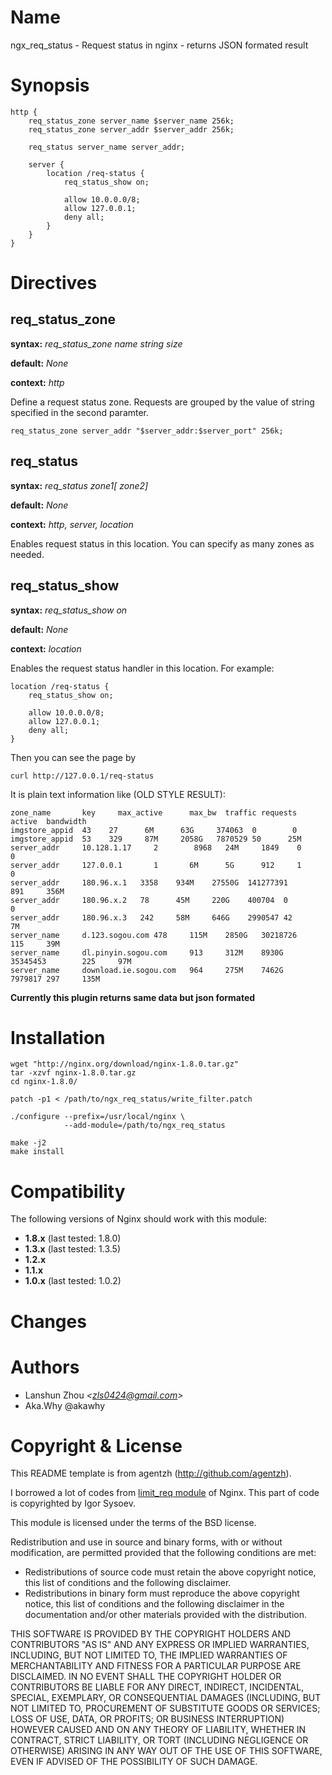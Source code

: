 Name
====

ngx_req_status - Request status in nginx - returns JSON formated result

Synopsis
========

    http {
        req_status_zone server_name $server_name 256k;
        req_status_zone server_addr $server_addr 256k;

        req_status server_name server_addr;

        server {
            location /req-status {
                req_status_show on;

                allow 10.0.0.0/8;
                allow 127.0.0.1;
                deny all;
            }
        }
    }

Directives
==========

req_status_zone
---------------
**syntax:** *req_status_zone name string size*

**default:** *None*

**context:** *http*

Define a request status zone.
Requests are grouped by the value of string specified in the second paramter.

    req_status_zone server_addr "$server_addr:$server_port" 256k;

req_status
----------
**syntax:** *req_status zone1[ zone2]*

**default:** *None*

**context:** *http, server, location*

Enables request status in this location.
You can specify as many zones as needed.

req_status_show
---------------
**syntax:** *req_status_show on*

**default:** *None*

**context:** *location*

Enables the request status handler in this location.
For example:

    location /req-status {
        req_status_show on;

        allow 10.0.0.0/8;
        allow 127.0.0.1;
        deny all;
    }
   
Then you can see the page by 
    
    curl http://127.0.0.1/req-status

It is plain text information like (OLD STYLE RESULT): 

    zone_name       key     max_active      max_bw  traffic requests        active  bandwidth
    imgstore_appid  43    27      6M      63G     374063  0        0
    imgstore_appid  53    329     87M     2058G   7870529 50      25M
    server_addr     10.128.1.17     2        8968   24M     1849    0        0
    server_addr     127.0.0.1       1       6M      5G      912     1        0
    server_addr     180.96.x.1   3358    934M    27550G  141277391       891     356M
    server_addr     180.96.x.2   78      45M     220G    400704  0        0
    server_addr     180.96.x.3   242     58M     646G    2990547 42      7M
    server_name     d.123.sogou.com 478     115M    2850G   30218726        115     39M
    server_name     dl.pinyin.sogou.com     913     312M    8930G   35345453        225     97M
    server_name     download.ie.sogou.com   964     275M    7462G   7979817 297     135M

**Currently this plugin returns same data but json formated**


Installation
============

    wget "http://nginx.org/download/nginx-1.8.0.tar.gz"
    tar -xzvf nginx-1.8.0.tar.gz
    cd nginx-1.8.0/

    patch -p1 < /path/to/ngx_req_status/write_filter.patch

    ./configure --prefix=/usr/local/nginx \
                --add-module=/path/to/ngx_req_status

    make -j2
    make install

Compatibility
=============

The following versions of Nginx should work with this module:

* **1.8.x**	    (last tested: 1.8.0)
* **1.3.x**         (last tested: 1.3.5)
* **1.2.x**
* **1.1.x**
* **1.0.x**         (last tested: 1.0.2)

Changes
=======

Authors
=======

- Lanshun Zhou *&lt;zls0424@gmail.com&gt;*
- Aka.Why @akawhy


Copyright & License
===================

This README template is from agentzh (http://github.com/agentzh).

I borrowed a lot of codes from [limit_req module](http://nginx.org/en/docs/http/ngx_http_limit_req_module.html) of Nginx. This part of code is copyrighted by Igor Sysoev. 

This module is licensed under the terms of the BSD license.

Redistribution and use in source and binary forms, with or without
modification, are permitted provided that the following conditions
are met:

* Redistributions of source code must retain the above copyright notice, this list of conditions and the following disclaimer.
* Redistributions in binary form must reproduce the above copyright notice, this list of conditions and the following disclaimer in the documentation and/or other materials provided with the distribution.

THIS SOFTWARE IS PROVIDED BY THE COPYRIGHT HOLDERS AND CONTRIBUTORS
"AS IS" AND ANY EXPRESS OR IMPLIED WARRANTIES, INCLUDING, BUT NOT
LIMITED TO, THE IMPLIED WARRANTIES OF MERCHANTABILITY AND FITNESS FOR
A PARTICULAR PURPOSE ARE DISCLAIMED. IN NO EVENT SHALL THE COPYRIGHT
HOLDER OR CONTRIBUTORS BE LIABLE FOR ANY DIRECT, INDIRECT, INCIDENTAL,
SPECIAL, EXEMPLARY, OR CONSEQUENTIAL DAMAGES (INCLUDING, BUT NOT LIMITED
TO, PROCUREMENT OF SUBSTITUTE GOODS OR SERVICES; LOSS OF USE, DATA, OR
PROFITS; OR BUSINESS INTERRUPTION) HOWEVER CAUSED AND ON ANY THEORY OF
LIABILITY, WHETHER IN CONTRACT, STRICT LIABILITY, OR TORT (INCLUDING
NEGLIGENCE OR OTHERWISE) ARISING IN ANY WAY OUT OF THE USE OF THIS
SOFTWARE, EVEN IF ADVISED OF THE POSSIBILITY OF SUCH DAMAGE.

